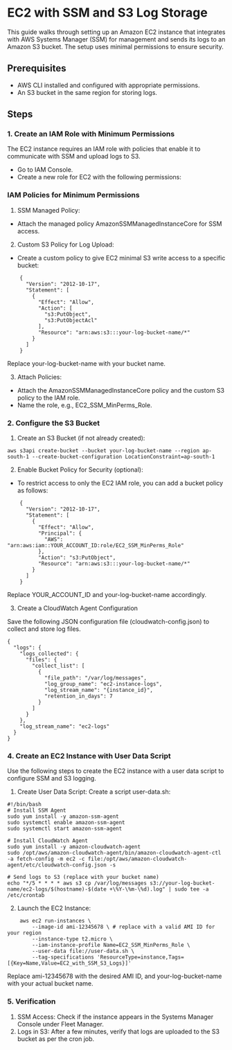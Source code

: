 # EC2 with SSM and S3 Log Storage

This guide walks through setting up an Amazon EC2 instance that integrates with AWS Systems Manager (SSM) for management and sends its logs to an Amazon S3 bucket. The setup uses minimal permissions to ensure security.

## Prerequisites

* AWS CLI installed and configured with appropriate permissions.
* An S3 bucket in the same region for storing logs.

## Steps
### 1. Create an IAM Role with Minimum Permissions

The EC2 instance requires an IAM role with policies that enable it to communicate with SSM and upload logs to S3.

* Go to IAM Console.
* Create a new role for EC2 with the following permissions:

### IAM Policies for Minimum Permissions

1. SSM Managed Policy:

  * Attach the managed policy AmazonSSMManagedInstanceCore for SSM access.

2. Custom S3 Policy for Log Upload:

  * Create a custom policy to give EC2 minimal S3 write access to a specific bucket:
```
    {
      "Version": "2012-10-17",
      "Statement": [
        {
          "Effect": "Allow",
          "Action": [
            "s3:PutObject",
            "s3:PutObjectAcl"
          ],
          "Resource": "arn:aws:s3:::your-log-bucket-name/*"
        }
      ]
    }
```
 Replace your-log-bucket-name with your bucket name.

3. Attach Policies:

  *  Attach the AmazonSSMManagedInstanceCore policy and the custom S3 policy to the IAM role.
  * Name the role, e.g., EC2_SSM_MinPerms_Role.

### 2. Configure the S3 Bucket

1. Create an S3 Bucket (if not already created):
```
aws s3api create-bucket --bucket your-log-bucket-name --region ap-south-1 --create-bucket-configuration LocationConstraint=ap-south-1
```
2. Enable Bucket Policy for Security (optional):

* To restrict access to only the EC2 IAM role, you can add a bucket policy as follows:
```
    {
      "Version": "2012-10-17",
      "Statement": [
        {
          "Effect": "Allow",
          "Principal": {
            "AWS": "arn:aws:iam::YOUR_ACCOUNT_ID:role/EC2_SSM_MinPerms_Role"
          },
          "Action": "s3:PutObject",
          "Resource": "arn:aws:s3:::your-log-bucket-name/*"
        }
      ]
    }
```
Replace YOUR_ACCOUNT_ID and your-log-bucket-name accordingly.

3. Create a CloudWatch Agent Configuration

Save the following JSON configuration file (cloudwatch-config.json) to collect and store log files.
```
{
  "logs": {
    "logs_collected": {
      "files": {
        "collect_list": [
          {
            "file_path": "/var/log/messages",
            "log_group_name": "ec2-instance-logs",
            "log_stream_name": "{instance_id}",
            "retention_in_days": 7
          }
        ]
      }
    },
    "log_stream_name": "ec2-logs"
  }
}
```
### 4. Create an EC2 Instance with User Data Script

Use the following steps to create the EC2 instance with a user data script to configure SSM and S3 logging.

1. Create User Data Script: Create a script user-data.sh:
```
#!/bin/bash
# Install SSM Agent
sudo yum install -y amazon-ssm-agent
sudo systemctl enable amazon-ssm-agent
sudo systemctl start amazon-ssm-agent

# Install CloudWatch Agent
sudo yum install -y amazon-cloudwatch-agent
sudo /opt/aws/amazon-cloudwatch-agent/bin/amazon-cloudwatch-agent-ctl -a fetch-config -m ec2 -c file:/opt/aws/amazon-cloudwatch-agent/etc/cloudwatch-config.json -s

# Send logs to S3 (replace with your bucket name)
echo "*/5 * * * * aws s3 cp /var/log/messages s3://your-log-bucket-name/ec2-logs/$(hostname)-$(date +\%Y-\%m-\%d).log" | sudo tee -a /etc/crontab
```
2. Launch the EC2 Instance:
```
    aws ec2 run-instances \
        --image-id ami-12345678 \ # replace with a valid AMI ID for your region
        --instance-type t2.micro \
        --iam-instance-profile Name=EC2_SSM_MinPerms_Role \
        --user-data file://user-data.sh \
        --tag-specifications 'ResourceType=instance,Tags=[{Key=Name,Value=EC2_with_SSM_S3_Logs}]'
```
Replace ami-12345678 with the desired AMI ID, and your-log-bucket-name with your actual bucket name.

### 5. Verification

1. SSM Access: Check if the instance appears in the Systems Manager Console under Fleet Manager.
2. Logs in S3: After a few minutes, verify that logs are uploaded to the S3 bucket as per the cron job.
